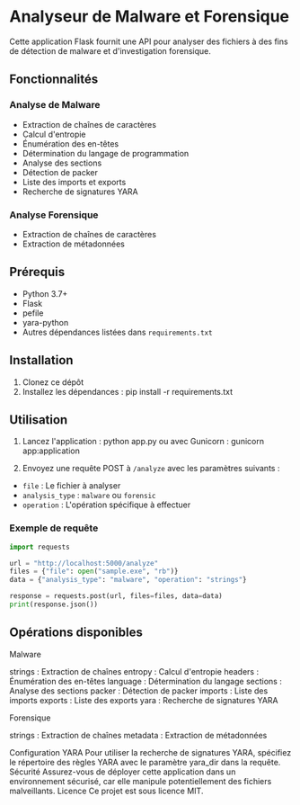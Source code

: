 # Analyseur de Malware et Forensique

Cette application Flask fournit une API pour analyser des fichiers à des fins de détection de malware et d'investigation forensique.

## Fonctionnalités

### Analyse de Malware
- Extraction de chaînes de caractères
- Calcul d'entropie
- Énumération des en-têtes
- Détermination du langage de programmation
- Analyse des sections
- Détection de packer
- Liste des imports et exports
- Recherche de signatures YARA

### Analyse Forensique
- Extraction de chaînes de caractères
- Extraction de métadonnées

## Prérequis

- Python 3.7+
- Flask
- pefile
- yara-python
- Autres dépendances listées dans `requirements.txt`

## Installation

1. Clonez ce dépôt
2. Installez les dépendances :
pip install -r requirements.txt
## Utilisation

1. Lancez l'application :
python app.py
ou avec Gunicorn :
gunicorn app:application

2. Envoyez une requête POST à `/analyze` avec les paramètres suivants :
- `file` : Le fichier à analyser
- `analysis_type` : `malware` ou `forensic`
- `operation` : L'opération spécifique à effectuer

### Exemple de requête

```python
import requests

url = "http://localhost:5000/analyze"
files = {"file": open("sample.exe", "rb")}
data = {"analysis_type": "malware", "operation": "strings"}

response = requests.post(url, files=files, data=data)
print(response.json())
```
## Opérations disponibles
Malware

strings : Extraction de chaînes
entropy : Calcul d'entropie
headers : Énumération des en-têtes
language : Détermination du langage
sections : Analyse des sections
packer : Détection de packer
imports : Liste des imports
exports : Liste des exports
yara : Recherche de signatures YARA

Forensique

strings : Extraction de chaînes
metadata : Extraction de métadonnées

Configuration YARA
Pour utiliser la recherche de signatures YARA, spécifiez le répertoire des règles YARA avec le paramètre yara_dir dans la requête.
Sécurité
Assurez-vous de déployer cette application dans un environnement sécurisé, car elle manipule potentiellement des fichiers malveillants.
Licence
Ce projet est sous licence MIT.
